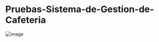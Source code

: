 # Pruebas-Sistema-de-Gestion-de-Cafeteria
![image](https://github.com/HectoR3yes/Pruebas-Sistema-de-Gestion-de-Cafeteria/assets/77632055/b932573c-33d8-4b0b-a898-35c702336fc9)
